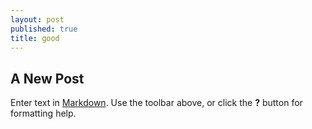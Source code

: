 ```yaml
---
layout: post
published: true
title: good
---
```

## A New Post

Enter text in [Markdown](http://daringfireball.net/projects/markdown/). Use the toolbar above, or click the **?** button for formatting help.
